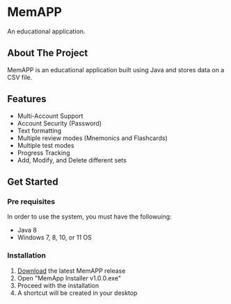 # MemAPP
An educational application.

## About The Project
MemAPP is an educational application built using Java and stores data on a CSV file.

## Features
* Multi-Account Support
* Account Security (Password)
* Text formatting
* Multiple review modes (Mnemonics and Flashcards)
* Multiple test modes
* Progress Tracking
* Add, Modify, and Delete different sets

## Get Started
### Pre requisites
 
 In order to use the system, you must have the followuing:
 * Java 8
 * Windows 7, 8, 10, or 11 OS

### Installation
1. [Download](https://github.com/Evanchii/MemAPP/releases/) the latest MemAPP release
2. Open "MemApp Installer v1.0.0.exe"
3. Proceed with the installation
4. A shortcut will be created in your desktop

